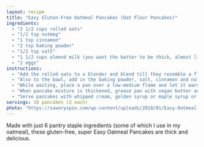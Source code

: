 ```yaml
---
layout: recipe
title: "Easy Gluten-Free Oatmeal Pancakes (Oat Flour Pancakes)"
ingredients:
  - "2 1/2 cups rolled oats"
  - "1/2 tsp nutmeg"
  - "1 tsp cinnamon"
  - "2 tsp baking powder"
  - "1/2 tsp salt"
  - "1 1/2 cups almond milk (you want the batter to be thick, almost like a thick cake batter)"
  - "2 eggs"
instructions:
  - "Add the rolled oats to a blender and blend till they resemble a flour-like consistency. Then spoon them into a bowl."
  - "Also to the bowl, add in the baking powder, salt, cinnamon and nutmeg and mix with a spoon. Then add in the milk and eggs and mix till well incorporated. Set mixture aside for 5-8 minutes to thicken up."
  - "While waiting, place a pan over a low-medium flame and let it warm."
  - "When pancake mixture is thickened, grease pan with vegan butter and ladle 2-3 tablespoonfuls of mix onto pan, and cook 2-3 minutes on each side, till golden and that golden ring forms around the circumference of the pancake."
  - "Serve pancakes with whipped cream, golden syrup or maple syrup or jam, and raspberries and enjoy!"
servings: 10 pancakes (2 each)
photo: "https://savoryspin.com/wp-content/uploads/2018/01/Easy-Oatmeal-Pancakes.jpg"
---
```


Made with just 6 pantry staple ingredients (some of which I use in my oatmeal), these gluten-free, super Easy Oatmeal Pancakes are thick and delicious.